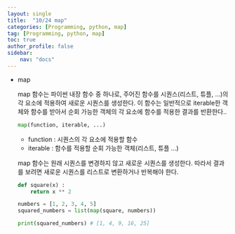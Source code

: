 ```yaml
---
layout: single
title:  "10/24 map"
categories: [Programming, python, map]
tag: [Programming, python, map]
toc: true
author_profile: false
sidebar:
    nav: "docs"
---
```


* map 

  map 함수는 파이썬 내장 함수 중 하나로, 주어진 함수를 시퀀스(리스트, 튜플, ...)의 각 요소에 적용하여 새로운 시퀀스를 생성한다. 이 함수는 일반적으로 iterable한 객체와 함수를 받아서 순회 가능한 객체의 각 요소에 함수를 적용한 결과를 반환한다..

  ```python
  map(function, iterable, ...)
  ```

  * function : 시퀀스의 각 요소에 적용할 함수
  * iterable : 함수를 적용할 순회 가능한 객체(리스트, 튜플 ...)

  map 함수는 원래 시퀀스를 변경하지 않고 새로운 시퀀스를 생성한다. 따라서 결과를 보려면 새로운 시퀀스를 리스트로 변환하거나 반복해야 한다.

  

  ```python
  def square(x) :
      return x ** 2
  
  numbers = [1, 2, 3, 4, 5]
  squared_numbers = list(map(square, numbers))
  
  print(squared_numbers) # [1, 4, 9, 16, 25]
  ```

  

  